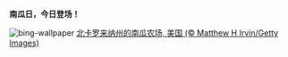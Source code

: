
**南瓜日，今日登场！**

![bing-wallpaper](https://www.bing.com/th?id=OHR.PumpkinFarm_ZH-CN1232784365_1920x1080.jpg)
[北卡罗来纳州的南瓜农场, 美国 (© Matthew H Irvin/Getty Images)](https://www.bing.com/search?q=%E5%8D%97%E7%93%9C&amp;form=hpcapt&amp;mkt=zh-cn)
  